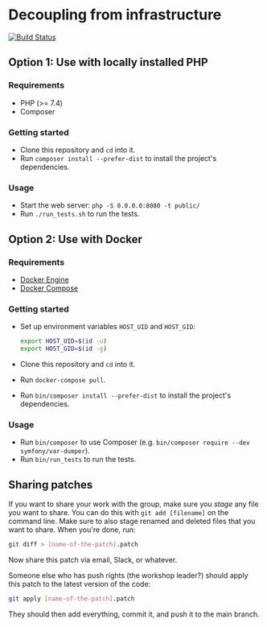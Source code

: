 # Decoupling from infrastructure

[![Build Status](https://travis-ci.org/matthiasnoback/decoupling-from-infrastructure-workshop.svg?branch=master)](https://travis-ci.org/matthiasnoback/decoupling-from-infrastructure-workshop)

## Option 1: Use with locally installed PHP

### Requirements

- PHP (>= 7.4)
- Composer

### Getting started

- Clone this repository and `cd` into it.
- Run `composer install --prefer-dist` to install the project's dependencies.

### Usage

- Start the web server: `php -S 0.0.0.0:8080 -t public/`
- Run `./run_tests.sh` to run the tests.

## Option 2: Use with Docker

### Requirements

- [Docker Engine](https://docs.docker.com/engine/installation/)
- [Docker Compose](https://docs.docker.com/compose/install/)

### Getting started

- Set up environment variables `HOST_UID` and `HOST_GID`:

    ~~~bash
    export HOST_UID=$(id -u)
    export HOST_GID=$(id -g)
    ~~~

- Clone this repository and `cd` into it.
- Run `docker-compose pull`.
- Run `bin/composer install --prefer-dist` to install the project's dependencies.

### Usage

- Run `bin/composer` to use Composer (e.g. `bin/composer require --dev symfony/var-dumper`).
- Run `bin/run_tests` to run the tests.

## Sharing patches

If you want to share your work with the group, make sure you _stage_ any file you want to share. You can do this with `git add [filename]` on the command line. Make sure to also stage renamed and deleted files that you want to share. When you're done, run:

```bash
git diff > [name-of-the-patch].patch
```

Now share this patch via email, Slack, or whatever.

Someone else who has push rights (the workshop leader?) should apply this patch to the latest version of the code:

```bash
git apply [name-of-the-patch].patch
```

They should then add everything, commit it, and push it to the main branch.
